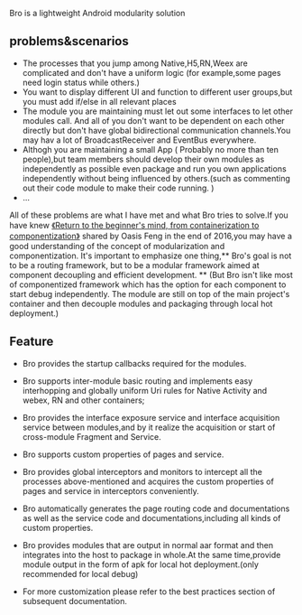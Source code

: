 Bro is a lightweight Android modularity solution

## problems&scenarios
- The processes that you jump among Native,H5,RN,Weex are complicated and don't have a uniform logic
(for example,some pages need login status while others.)
- You want to display different UI and function to different user groups,but you must add if/else in all relevant places
- The module you are maintaining must let out some interfaces to let other modules call. And all of you don't want to be
dependent on each other directly but don't have global bidirectional communication channels.You may hav a lot of BroadcastReceiver and EventBus everywhere.
- Althogh you are maintaining a small App ( Probably no more than ten people),but team members should develop their own modules as independently as possible
even package and run you own applications independently without being influenced by others.(such as commenting out their code module to make their code running. )
- ...

All of these problems are what I have met and what Bro tries to solve.If you have knew [《Return to the beginner's mind, from containerization to componentization》](https://github.com/MDCC2016/Android-Session-Slides/blob/master/02-From.Containerization.To.Modularity.pdf)
 shared by Oasis Feng in the end of 2016,you may have a good understanding of the concept of modularization and componentization.
 It's important to emphasize one thing,** Bro's goal is not to  be a routing framework, but to be a modular framework aimed at component decoupling and efficient development. **
 (But Bro isn't like most of componentized framework which has the option for each component to start debug independently. The module are still on top of the main project's container and then decouple modules and packaging through local hot deployment.)

 ## Feature

 - Bro provides the startup callbacks required for the modules.

 - Bro supports inter-module basic routing and implements easy interhopping and globally uniform Uri rules for Native Activity and webex, RN and other containers;

 - Bro provides the interface exposure service and interface acquisition service between modules,and by it realize the acquisition or start of cross-module Fragment and Service.

 - Bro supports custom properties of pages and service.

 - Bro provides global interceptors and monitors to intercept all the processes above-mentioned and acquires the custom properties of pages and service in interceptors conveniently.

 - Bro automatically generates the page routing code and documentations as well as the service code and  documentations,including all kinds of custom properties.

 - Bro provides modules that are output in normal aar format and then integrates into the host to package in whole.At the same time,provide module output in the form of apk for local hot deployment.(only recommended for local debug)

 - For more customization please refer to the best practices section of subsequent documentation.

